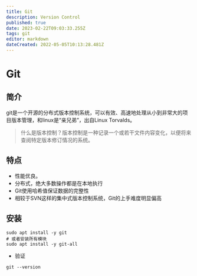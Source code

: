 ```yaml
---
title: Git
description: Version Control
published: true
date: 2023-02-22T09:03:33.255Z
tags: git
editor: markdown
dateCreated: 2022-05-05T10:13:28.481Z
---
```


# Git

## 简介

git是一个开源的分布式版本控制系统，可以有效、高速地处理从小到非常大的项目版本管理，和linux是“亲兄弟”，出自Linux Torvalds。

> 什么是版本控制？版本控制是一种记录一个或若干文件内容变化，以便将来查阅特定版本修订情况的系统。

## 特点

- 性能优良。
- 分布式，绝大多数操作都是在本地执行
- Git使用哈希值保证数据的完整性
- 相较于SVN这样的集中式版本控制系统，Git的上手难度明显偏高

## 安装

```shell
sudo apt install -y git
# 或者安装所有模块
sudo apt install -y git-all
```

- 验证

```shell
git --version
```